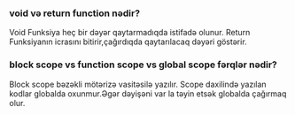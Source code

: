 ### void və return function nədir?
Void Funksiya heç bir dəyər qaytarmadıqda istifadə olunur.
Return Funksiyanın icrasını bitirir,çağırdıqda qaytarılacaq dəyəri göstərir.
### block scope vs function scope vs global scope fərqlər nədir?
Block scope bəzəkli mötərizə vasitəsilə yazılır. Scope daxilində yazılan kodlar globalda oxunmur.Əgər dəyişəni var la təyin etsək globalda çağırmaq olur.